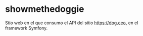 # showmethedoggie
Stio web en el que consumo el API del sitio https://dog.ceo, en el framework Symfony.
